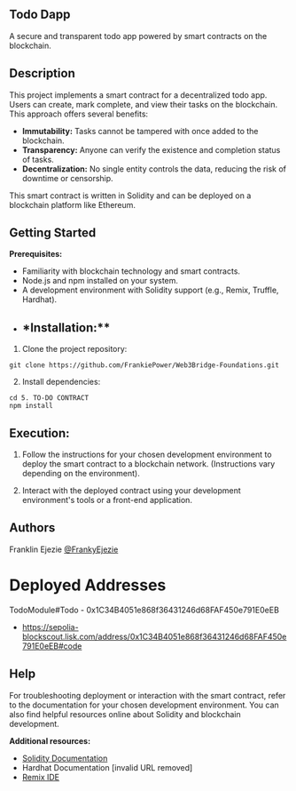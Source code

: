 ## Todo Dapp

A secure and transparent todo app powered by smart contracts on the blockchain.

## Description

This project implements a smart contract for a decentralized todo app. Users can create, mark complete, and view their tasks on the blockchain. This approach offers several benefits:

- **Immutability:** Tasks cannot be tampered with once added to the blockchain.
- **Transparency:** Anyone can verify the existence and completion status of tasks.
- **Decentralization:** No single entity controls the data, reducing the risk of downtime or censorship.

This smart contract is written in Solidity and can be deployed on a blockchain platform like Ethereum.

## Getting Started

**Prerequisites:**

- Familiarity with blockchain technology and smart contracts.
- Node.js and npm installed on your system.
- A development environment with Solidity support (e.g., Remix, Truffle, Hardhat).

* ## \*Installation:\*\*

1. Clone the project repository:

```
git clone https://github.com/FrankiePower/Web3Bridge-Foundations.git

```

2. Install dependencies:

```
cd 5. TO-DO CONTRACT
npm install

```

## **Execution:**

1. Follow the instructions for your chosen development environment to deploy the smart contract to a blockchain network. (Instructions vary depending on the environment).

2. Interact with the deployed contract using your development environment's tools or a front-end application.

## Authors

Franklin Ejezie
[@FrankyEjezie](https://x.com/FrankyEjezie)

# Deployed Addresses

TodoModule#Todo - 0x1C34B4051e868f36431246d68FAF450e791E0eEB

- https://sepolia-blockscout.lisk.com/address/0x1C34B4051e868f36431246d68FAF450e791E0eEB#code

## Help

For troubleshooting deployment or interaction with the smart contract, refer to the documentation for your chosen development environment. You can also find helpful resources online about Solidity and blockchain development.

**Additional resources:**

- [Solidity Documentation](https://docs.soliditylang.org/)
- Hardhat Documentation [invalid URL removed]
- [Remix IDE](https://remix.ethereum.org/)

